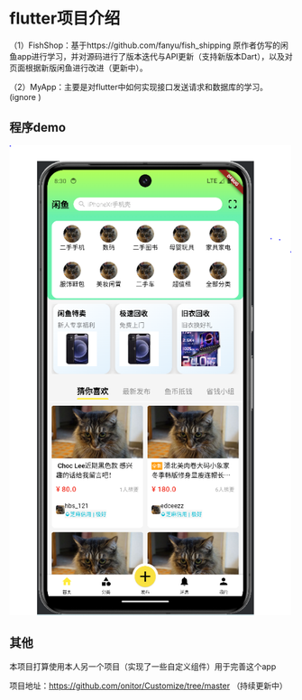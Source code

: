 # flutter项目介绍

（1）FishShop：基于https://github.com/fanyu/fish_shipping 原作者仿写的闲鱼app进行学习，并对源码进行了版本迭代与API更新（支持新版本Dart），以及对页面根据新版闲鱼进行改进（更新中）。

（2）MyApp：主要是对flutter中如何实现接口发送请求和数据库的学习。(ignore )

## 程序demo

<img src="./demo/home.png" width="500"/>



## 其他
本项目打算使用本人另一个项目（实现了一些自定义组件）用于完善这个app

项目地址：https://github.com/onitor/Customize/tree/master （持续更新中）

